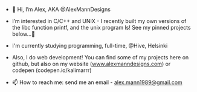 - 👋 Hi, I’m Alex, AKA @AlexMannDesigns

- I’m interested in C/C++ and UNIX - I recently built my own versions of the libc function printf, and the unix program ls! See my pinned projects below...👀

- I'm currently studying programming, full-time, @Hive, Helsinki

- Also, I do web development! You can find some of my projects here on github, but also on my website (www.alexmanndesigns.com) or codepen (codepen.io/kalimarrr)

- 📫 How to reach me: send me an email - alex.mann1989@gmail.com

<!---
AlexMannDesigns/AlexMannDesigns is a ✨ special ✨ repository because its `README.md` (this file) appears on your GitHub profile.
You can click the Preview link to take a look at your changes.
--->
